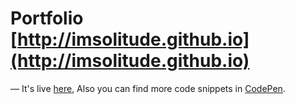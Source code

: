 # Portfolio [http://imsolitude.github.io](http://imsolitude.github.io)

— It's live [here], Also you can find more code snippets in [CodePen].

[here]: https://imsolitude.github.io
[codepen]: http://codepen.io/muhammadj/

